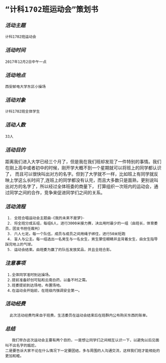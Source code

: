 # `“计科1702班运动会”策划书`
### *活动主题*  
    计科1702班运动会
### *活动时间*
    2017年12月2日中午一点
### *活动地点*
    西安邮电大学东区小操场
### *活动对象*
    计科1702班全体学生
### *活动人数* 
    33人
### *活动目的*
  距离我们进入大学已经三个月了，但是我在我们班却发现了一件特别的事情。我们在刚上高中或者初中的时候，刚开学大概不到一个星期就可以将班上的同学都认识了，
  而且可以很快叫出对方的名字。但到了大学就不一样，比如班上有同学就反映上学这么长时间了,连班上的同学都没有认完，而且大多数只是面熟，更别说叫出对方的名字了，所以经过全体班委的商量下，
  打算组织一次班内的运动会，通过同学之间的合作，竞争来促进同学们之间的关系。
### *活动流程*
     1. 全班合唱运动会主题曲·《我的未来不是梦》·
     2. 将全班分成五组，每组6人，进行3000米接力赛，决出用时最少的一组（由班长，体育委员，团支书担任裁判）
     3. 六人七足。每一个队伍，成员与成员之间用绳子绑住，进行50米短跑
     4. 盲人与公主。每一组选出一名男生与一名女生，男生蒙住眼睛并且背着女生，由女生指导踩完地上的气球。
     5. 运动会结束。由班委为赢了的队伍发放奖品，并且全班合影。
### *注意事项*
     1.全体同学准时到达操场。
     2.提前准备好创可贴和云南白药，以备不时之需。
     3.班委提前到达场地，布置场地。
     4.在运动会开始前，在班级内强调安全第一。
### *活动经费*
      此次活动经费均来自于班费，生活委员在运动会结束后在班群内公布购买东西的账单。
### *总结*
       我们举办这次运动会主要有两个目的，一是想让同学们之间相互认识一下，以避免以后见面叫不出名字的尴尬，
    二是要告诉大家不论在什么情况下一定要团结，多与周围的人沟通交流，这样我们班才能相处的更加和睦。
